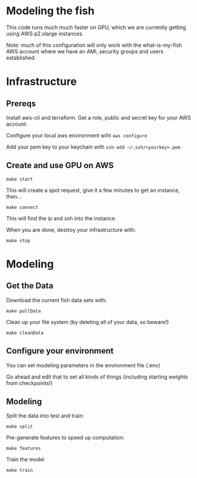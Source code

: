 # Modeling the fish

This code runs much much faster on GPU, which we are currently getting using AWS p2.xlarge instances.

Note: much of this configuration will only work with the what-is-my-fish AWS account where we have an AMI, security groups and users established. 

# Infrastructure

## Prereqs

Install aws-cli and terraform.  Get a role, public and secret key for your AWS account.  

Configure your local aws environment wiht `aws configure`

Add your pem key to your keychain with `ssh-add ~/.ssh/<yourkey>.pem`

## Create and use GPU on AWS

`make start`

This will create a spot request, give it a few minutes to get an instance, then...

`make connect`

This will find the ip and ssh into the instance.

When you are done, destroy your infrastructure with:

`make stop`

# Modeling

## Get the Data

Download the current fish data sets with:

`make pullData`

Clean up your file system (by deleting all of your data, so beware!)

`make cleanData`

## Configure your environment

You can set modeling parameters in the environment file (.env) 

Go ahead and edit that to set all kinds of things (including starting weights from checkpoints!)

## Modeling

Split the data into test and train:

`make split`

Pre-generate features to speed up computation:

`make features`

Train the model

`make train`